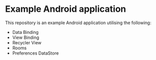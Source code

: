 # Example Android application 
This repository is an example Android application utilising the following:
* Data Binding
* View Binding
* Recycler View
* Rooms
* Preferences DataStore
